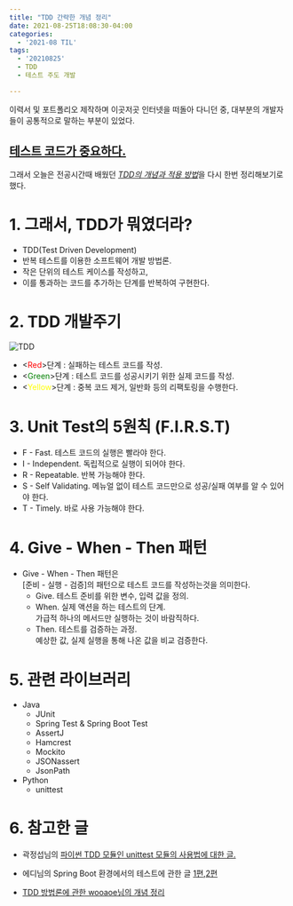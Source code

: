 ```yaml
---
title: "TDD 간략한 개념 정리"
date: 2021-08-25T18:08:30-04:00
categories:
  - '2021-08 TIL'
tags:
  - '20210825'
  - TDD
  - 테스트 주도 개발

---
```


이력서 및 포트폴리오 제작하며 이곳저곳 인터넷을 떠돌아 다니던 중, 대부분의 개발자들이 공통적으로 말하는 부분이 있었다.

## **<U>테스트 코드가 중요하다.</U>**

그래서 오늘은 전공시간때 배웠던 <U>*TDD의 개념과 적용 방법*</U>을 다시 한번 정리해보기로 했다.  

# 1. 그래서, TDD가 뭐였더라?
* TDD(Test Driven Development)
* 반복 테스트를 이용한 소프트웨어 개발 방법론.
* 작은 단위의 테스트 케이스를 작성하고,  
* 이를 통과하는 코드를 추가하는 단계를 반복하여 구현한다.

# 2. TDD 개발주기
![TDD][TDD Life Cycle]

[TDD Life Cycle]: https://blog.kakaocdn.net/dn/u1K6n/btq6Jw68t2Y/Ycnzs6akee9m2xGnxyh9Qk/img.png "TDD Life Cycle"

* <<a style="color:red;">Red</a>>단계 : 실패하는 테스트 코드를 작성.
* <<a style="color:green;">Green</a>>단계 : 테스트 코드를 성공시키기 위한 실제 코드를 작성.
* <<a style="color:yellow;">Yellow</a>>단계 : 중복 코드 제거, 일반화 등의 리팩토링을 수행한다.

# 3. Unit Test의 5원칙 (F.I.R.S.T)

* F - Fast. 테스트 코드의 실행은 빨라야 한다.
* I - Independent. 독립적으로 실행이 되어야 한다.
* R - Repeatable. 반복 가능해야 한다.
* S - Self Validating. 메뉴얼 없이 테스트 코드만으로 성공/실패 여부를 알 수 있어야 한다.
* T - Timely. 바로 사용 가능해야 한다.

# 4. Give - When - Then 패턴

* Give - When - Then 패턴은  
[준비 - 실행 - 검증]의 패턴으로 테스트 코드를 작성하는것을 의미한다.
  * Give. 테스트 준비를 위한 변수, 입력 값을 정의.
  * When. 실제 액션을 하는 테스트의 단계.  
  가급적 하나의 메서드만 실행하는 것이 바람직하다.
  * Then. 테스트를 검증하는 과정.  
  예상한 값, 실제 실행을 통해 나온 값을 비교 검증한다.

# 5. 관련 라이브러리

* Java
  * JUnit
  * Spring Test & Spring Boot Test
  * AssertJ
  * Hamcrest
  * Mockito
  * JSONassert
  * JsonPath
* Python
  * unittest

# 6. 참고한 글
* 곽정섭님의 [파이썬 TDD 모듈인 unittest 모듈의 사용법에 대한 글.](http://labs.brandi.co.kr/2018/06/07/kwakjs.html "TDD(파이썬) : 테스트 잘 하고 계신가요?")

* 에디님의 Spring Boot 환경에서의 테스트에 관한 글 [1편](https://brunch.co.kr/@springboot/207),[2편](https://brunch.co.kr/@springboot/292)

* [TDD 방법론에 관한 wooaoe님의 개념 정리](https://wooaoe.tistory.com/33)